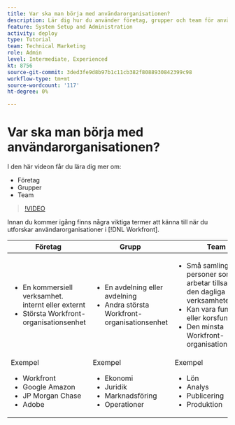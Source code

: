 ```yaml
---
title: Var ska man börja med användarorganisationen?
description: Lär dig hur du använder företag, grupper och team för användarorganisation och behörigheter för att arbeta med objekt.
feature: System Setup and Administration
activity: deploy
type: Tutorial
team: Technical Marketing
role: Admin
level: Intermediate, Experienced
kt: 8756
source-git-commit: 3ded3fe9d8b97b1c11cb382f8088930842399c98
workflow-type: tm+mt
source-wordcount: '117'
ht-degree: 0%

---
```


# Var ska man börja med användarorganisationen?

I den här videon får du lära dig mer om:

* Företag
* Grupper
* Team

>[!VIDEO](https://video.tv.adobe.com/v/335068/?quality=12)

Innan du kommer igång finns några viktiga termer att känna till när du utforskar användarorganisationer i [!DNL Workfront].

| Företag | Grupp | Team |
| --- | --- | --- |
| <ul><li>En kommersiell verksamhet. internt eller externt</li><li>Största Workfront-organisationsenhet</li></ul> | <ul><li>En avdelning eller avdelning</li><li>Andra största Workfront-organisationsenhet</li></ul> | <ul><li>Små samlingar av personer som arbetar tillsammans i den dagliga verksamheten. team</li><li>Kan vara funktionell eller korsfunktionell</li><li>Den minsta Workfront-organisationsenheten</li></ul> |
| Exempel <ul><li>Workfront</li><li>Google Amazon</li><li>JP Morgan Chase</li><li>Adobe</li></ul> | Exempel <ul><li>Ekonomi</li><li>Juridik</li><li>Marknadsföring</li><li>Operationer</li></ul> | Exempel <ul><li>Lön</li><li>Analys</li><li>Publicering</li><li>Produktion</li></ul> |



